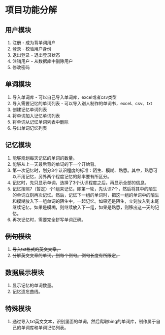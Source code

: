 # 项目功能分解

## 用户模块
1. 注册 - 成为背单词用户
2. 登录 - 校验用户身份
3. 退出登录 - 退出登录状态
4. 注销用户 - 从数据库中删除用户
5. 修改密码

## 单词模块
1. 导入单词库 - 可以自己导入单词库，excel或者csv类型
2. 导入需要记忆的单词列表 - 可以导入别人制作的单词书，excel、csv、txt
3. 创建记忆单词列表
4. 将单词加入记忆单词列表
5. 将单词从记忆单词列表中删除
7. 导出单词记忆列表


## 记忆模块
1. 能够规划每天记忆的单词的数量。
2. 能够从上一天最后背的单词的下一个开始背。
3. 第一次记忆时，划分3个认识程度的标准：陌生、模糊、熟悉。其中，熟悉可以不用记忆，另外两个程度记忆的频率要有所区分。
4. 记忆时，先只显示单词，选择了3个认识程度之后，再显示全部的信息。
5. 记忆按照7（暂定）个1组来记忆，即第一轮，先认识7个，然后将其中的陌生的单词立刻再次记忆。然后，记忆下一组的单词时，把这一组的单词中的陌生和模糊放入下一组单词的陌生中，一起记忆。如果还是陌生，立刻放入到末尾继续记忆，如果是模糊，则继续放入下一组，如果是熟悉，则移出这一天的记忆。
6. 再次记忆时，需要完全拼写单词正确。


## ~~例句模块~~
1. ~~导入txt格式的英文文章。~~
2. ~~分解英文文章的单词，到每个例句。例句长度有所限定。~~


## 数据展示模块
1. 显示记忆的单词数量。
2. 记忆遗忘曲线。


## 特殊模块
1. 通过导入txt英文文本，识别里面的单词，然后爬取bing的单词库，制作属于自己的单词库和单词记忆列表。